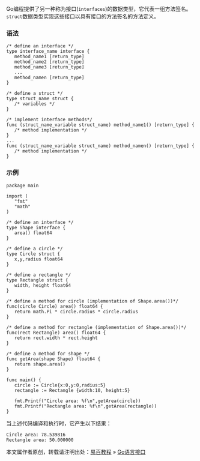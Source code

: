 Go编程提供了另一种称为接口(`interfaces`)的数据类型，它代表一组方法签名。`struct`数据类型实现这些接口以具有接口的方法签名的方法定义。

### <a href="" class="reference-link"></a><span class="header-link octicon octicon-link"></span>语法

    /* define an interface */
    type interface_name interface {
       method_name1 [return_type]
       method_name2 [return_type]
       method_name3 [return_type]
       ...
       method_namen [return_type]
    }

    /* define a struct */
    type struct_name struct {
       /* variables */
    }

    /* implement interface methods*/
    func (struct_name_variable struct_name) method_name1() [return_type] {
       /* method implementation */
    }
    ...
    func (struct_name_variable struct_name) method_namen() [return_type] {
       /* method implementation */
    }

### <a href="" class="reference-link"></a><span class="header-link octicon octicon-link"></span>示例

    package main

    import (
       "fmt"
       "math"
    )

    /* define an interface */
    type Shape interface {
       area() float64
    }

    /* define a circle */
    type Circle struct {
       x,y,radius float64
    }

    /* define a rectangle */
    type Rectangle struct {
       width, height float64
    }

    /* define a method for circle (implementation of Shape.area())*/
    func(circle Circle) area() float64 {
       return math.Pi * circle.radius * circle.radius
    }

    /* define a method for rectangle (implementation of Shape.area())*/
    func(rect Rectangle) area() float64 {
       return rect.width * rect.height
    }

    /* define a method for shape */
    func getArea(shape Shape) float64 {
       return shape.area()
    }

    func main() {
       circle := Circle{x:0,y:0,radius:5}
       rectangle := Rectangle {width:10, height:5}

       fmt.Printf("Circle area: %f\n",getArea(circle))
       fmt.Printf("Rectangle area: %f\n",getArea(rectangle))
    }

当上述代码编译和执行时，它产生以下结果：

    Circle area: 78.539816
    Rectangle area: 50.000000

本文属作者原创，转载请注明出处：[易百教程](http://www.yiibai.com) » [Go语言接口](##)


